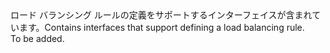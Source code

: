 <Namespace Name="Microsoft.Azure.Management.Network.Fluent.LoadBalancingRule.Definition">
  <Docs>
    <summary><span data-ttu-id="a7ccf-101">ロード バランシング ルールの定義をサポートするインターフェイスが含まれています。</span><span class="sxs-lookup"><span data-stu-id="a7ccf-101">Contains interfaces that support defining a load balancing rule.</span></span></summary> 
    <remarks>To be added.</remarks>
  </Docs>
</Namespace>
